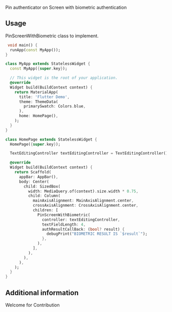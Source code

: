 <!--
This README describes the package. If you publish this package to pub.dev,
this README's contents appear on the landing page for your package.

For information about how to write a good package README, see the guide for
[writing package pages](https://dart.dev/guides/libraries/writing-package-pages).

For general information about developing packages, see the Dart guide for
[creating packages](https://dart.dev/guides/libraries/create-library-packages)
and the Flutter guide for
[developing packages and plugins](https://flutter.dev/developing-packages).
-->

Pin authenticator on Screen with biometric authentication


## Usage

PinScreenWithBiometric class to implement.

```dart
 void main() {
  runApp(const MyApp());
}

class MyApp extends StatelessWidget {
  const MyApp({super.key});

  // This widget is the root of your application.
  @override
  Widget build(BuildContext context) {
    return MaterialApp(
      title: 'Flutter Demo',
      theme: ThemeData(
        primarySwatch: Colors.blue,
      ),
      home: HomePage(),
    );
  }
}

class HomePage extends StatelessWidget {
  HomePage({super.key});

  TextEditingController textEditingController = TextEditingController();

  @override
  Widget build(BuildContext context) {
    return Scaffold(
      appBar: AppBar(),
      body: Center(
        child: SizedBox(
          width: MediaQuery.of(context).size.width * 0.75,
          child: Column(
            mainAxisAlignment: MainAxisAlignment.center,
            crossAxisAlignment: CrossAxisAlignment.center,
            children: [
              PinScreenWithBiometric(
                controller: textEditingController,
                textFieldLength: 4,
                authResultCallBack: (bool? result) {
                  debugPrint("BIOMETRIC RESULT IS `$result`");
                },
              ),
            ],
          ),
        ),
      ),
    );
  }
}
```

## Additional information

Welcome for Contribution
